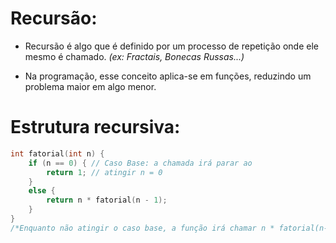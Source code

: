 # Recursão:

- Recursão é algo que é definido por um processo de repetição onde ele mesmo é chamado. *(ex: Fractais, Bonecas Russas...)*

- Na programação, esse conceito aplica-se em funções, reduzindo um problema maior em algo menor.

# Estrutura recursiva:

```cpp
int fatorial(int n) {
    if (n == 0) { // Caso Base: a chamada irá parar ao
        return 1; // atingir n = 0
    }
    else {                          
        return n * fatorial(n - 1); 
    }                               
}
/*Enquanto não atingir o caso base, a função irá chamar n * fatorial(n-1), reduzindo a cada chamada, até bater o caso base. Após isso, o programa vai desempilhando cada chamada e resolvendo, até chegar no caso n, retornando o resultado!*/
```
